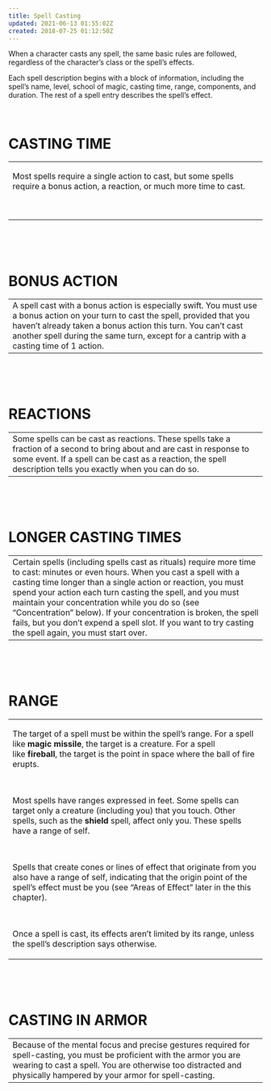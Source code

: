```yaml
---
title: Spell Casting
updated: 2021-06-13 01:55:02Z
created: 2018-07-25 01:12:50Z
---
```


When a character casts any spell, the same basic rules are followed, regardless of the character’s class or the spell’s effects.

Each spell description begins with a block of information, including the spell’s name, level, school of magic, casting time, range, components, and duration. The rest of a spell entry describes the spell’s effect.

 

# **CASTING TIME**

<table><tbody><tr class="odd"><td><p>Most spells require a single action to cast, but some spells require a bonus action, a reaction, or much more time to cast.</p><p> </p></td></tr></tbody></table>

 

 

# **BONUS ACTION**

|                                                                                                                                                                                                                                                                                              |
|----------------------------------------------------------------------------------------------------------------------------------------------------------------------------------------------------------------------------------------------------------------------------------------------|
| A spell cast with a bonus action is especially swift. You must use a bonus action on your turn to cast the spell, provided that you haven’t already taken a bonus action this turn. You can’t cast another spell during the same turn, except for a cantrip with a casting time of 1 action. |

 

 

# **REACTIONS**

|                                                                                                                                                                                                                                         |
|-----------------------------------------------------------------------------------------------------------------------------------------------------------------------------------------------------------------------------------------|
| Some spells can be cast as reactions. These spells take a fraction of a second to bring about and are cast in response to some event. If a spell can be cast as a reaction, the spell description tells you exactly when you can do so. |

 

 

# **LONGER CASTING TIMES**

|                                                                                                                                                                                                                                                                                                                                                                                                                                                                                            |
|--------------------------------------------------------------------------------------------------------------------------------------------------------------------------------------------------------------------------------------------------------------------------------------------------------------------------------------------------------------------------------------------------------------------------------------------------------------------------------------------|
| Certain spells (including spells cast as rituals) require more time to cast: minutes or even hours. When you cast a spell with a casting time longer than a single action or reaction, you must spend your action each turn casting the spell, and you must maintain your concentration while you do so (see “Concentration” below). If your concentration is broken, the spell fails, but you don’t expend a spell slot. If you want to try casting the spell again, you must start over. |

 

 

# **RANGE**

<table><tbody><tr class="odd"><td><p>The target of a spell must be within the spell’s range. For a spell like <strong>magic missile</strong>, the target is a creature. For a spell like <strong>fireball</strong>, the target is the point in space where the ball of fire erupts.</p><p> </p><p>Most spells have ranges expressed in feet. Some spells can target only a creature (including you) that you touch. Other spells, such as the <strong>shield</strong> spell, affect only you. These spells have a range of self.</p><p> </p><p>Spells that create cones or lines of effect that originate from you also have a range of self, indicating that the origin point of the spell’s effect must be you (see “Areas of Effect” later in the this chapter).</p><p> </p><p>Once a spell is cast, its effects aren’t limited by its range, unless the spell’s description says otherwise.</p></td></tr></tbody></table>

 

 

# **CASTING IN ARMOR**

|                                                                                                                                                                                                                                               |
|-----------------------------------------------------------------------------------------------------------------------------------------------------------------------------------------------------------------------------------------------|
| Because of the mental focus and precise gestures required for spell-casting, you must be proficient with the armor you are wearing to cast a spell. You are otherwise too distracted and physically hampered by your armor for spell-casting. |